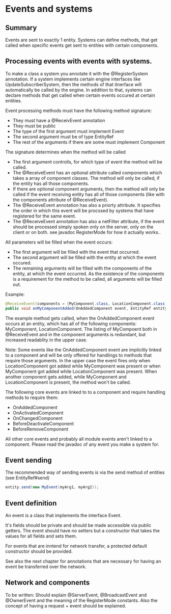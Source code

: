 # Events and systems
## Summary
Events are sent to exactly 1 entity. Systems can define methods, that get called when specific events get sent to entities with certain components.

## Processing events with events with systems.
To make a class a system you annotate it with the @RegisterSystem annotation. If a system implements certain engine interfaces like UpdateSubscriberSystem, then the methods of that itnerface will automatically be called by the engine. In addition to that, systems can declare methods that get called when certain events occured at certain entities. 

Event processing methods must have the following method signature:
* They must have a @ReceivEvent annotation
* They must be public
* The type of the first argument must implement Event
* The second argument must be of type EntityRef
* The rest of the arguments if there are some must implement Component

The signature determines when the method will be called
* The first argument controlls, for which type of event the method will be called.
* The @ReceiveEvent has an optional attribute called components which takes a array of component classes. The method will only be called, if the entity has all those components.
* If there are optional component arguments, then the method will only be called if the event receiving entity has all of those components (like with the components attribute of @ReceiveEvent).
* The @ReceiveEvent annotation has also a priorty attribute. It specifies the order in which this event will be procssed by systems that have registered for the same event.
* The @ReceiveEvent annotation has also a netFilter attribute, if the event should be processed simply spoken only on the server, only on the client or on both. see javadoc RegisterMode for how it actually works..

All parameters will be filled when the event occurs:
* The first argument will be filled with the event that occurred.
* The second argument will be filled with the entity at which the event occured.
* The remaining arguments will be filled with the components of the entity, at which the event occurred. As the existence of the components is a requirement for the method to be called, all arguments will be filled out.

Example:
```java
@ReceiveEvent(components = {MyComponent.class, LocationComponent.class})
public void onMyComponentAdded(OnAddedComponent event, EntityRef entity, MyComponent myComponent) {
```
The example method gets called, when the OnAddedComponent event occurs at an entity, which has all of the following components: MyComponent, LocationComponent. The listing of MyCompoent both in @ReceiveEvent and in the component arguments is redundant, but increased readablity in the upper case.

Note: Some events like the OnAddedComponent event are implicitly linked to a component and will be only offered for handlings to methods that require those arguments. In the upper case the event fires only when LocationComponent got added while MyComponent was present or when MyComponent got added while LocationComponent was present. When another component gets added, while MyComponent and LocationComponent is present, the method won't be called.

The following core events are linked to to a component and require handling methods to require them:
* OnAddedComponent 
* OnActivatedComponent
* OnChangedComponent
* BeforeDeactivateComponent
* BeforeRemoveComponent

All other core events and probably all module events aren't linked to a component. Please read the javadoc of any event you make a system for.

## Event sending
The recommended way of sending events is via the send method of entities (see EntityRef#send)
```java
entity.send(new MyEvent(myArg1, myArg2));
```
## Event definition
An event is a class that implements the interface Event.

It's fields should be private and should be made accessible via public getters. The event should have no setters but a constructor that takes the values for all fields and sets them.

For events that are inntend for network transfer, a protected default constructor should be provided.

See also the next chapter for annotations that are necessary for having an event be transferred over the network.

## Network and components
To be written: Should explain @ServerEvent, @BroadcastEvent and @OwnerEvent and the meaning of the RegisterMode constants. Also the concept of having a request + event should be explained.